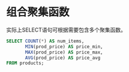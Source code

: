 # 组合聚集函数

实际上SELECT语句可根据需要包含多个聚集函数。

```sql
SELECT COUNT(*) AS num_items,
       MIN(prod_price) AS price_min,
       MAX(prod_price) AS price_max,
       AVG(prod_price) AS price_avg
FROM products;
```